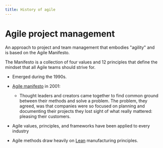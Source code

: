 ```yaml
---
title: History of agile
---
```

# Agile project management
An approach to project and team management that embodies "agility" and is based on the Agile Manifesto. 

The Manifesto is a collection of four values and 12 principles that define the mindset that all Agile teams should strive for. 

- Emerged during the 1990s.
- [Agile manifesto](agile-project-management/agile-manifesto.md) in 2001: 
	- Thought leaders and creators came together to find common ground between their methods and solve a problem. The problem, they agreed, was that companies were so focused on planning and documenting their projects they lost sight of what really mattered: pleasing their customers.

- Agile values, principles, and frameworks have been applied to every industry
- Agile methods draw heavily on [Lean](foundations-of-project-management/project-management-methodology/lean.md) manufacturing principles. 

